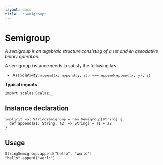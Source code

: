 ```yaml
---
layout: docs
title:  "Semigroup"
---
```


# Semigroup

*A semigroup is an algebraic structure consisting of a set and an associative binary operation.*

A semigroup instance needs to satisfy the following law:

- Associativity: `append(x, append(y, z)) === append(append(x, y), z)`

**Typical imports**
```tut:silent
import scalaz.Scalaz._
```

## Instance declaration

```tut
implicit val StringSemigroup = new Semigroup[String] {
  def append(a1: String, a2: => String) = a1 + a2
}
```

## Usage

```tut
StringSemigroup.append("hello", "world")
"hello".append("world")
```
